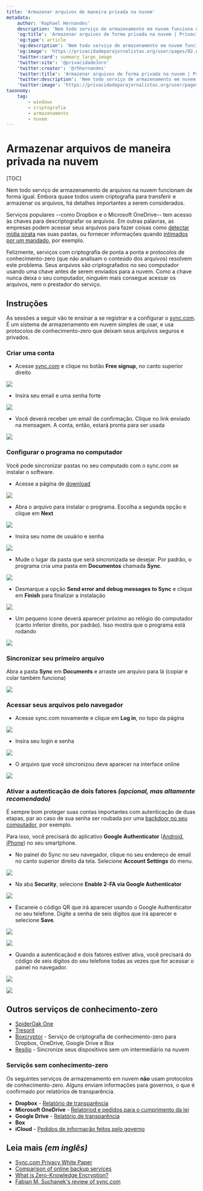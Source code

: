 ```yaml
---
title: 'Armazenar arquivos de maneira privada na nuvem'
metadata:
    author: 'Raphael Hernandes'
    description: 'Nem todo serviço de armazenamento em nuvem funciona da mesma forma. Aprenda a usar o Sync.com para manter seus arquivos seguros e privados'
    'og:title': 'Armazenar arquivos de forma privada na nuvem | Privacidade para Jornalistas'
    'og:type': article
    'og:description': 'Nem todo serviço de armazenamento em nuvem funciona da mesma forma. Aprenda a usar o Sync.com para manter seus arquivos seguros e privados'
    'og:image': 'https://privacidadeparajornalistas.org/user/pages/02.guias/09.armazene-arquivos-forma-privada-nuvem/sync_main_page.PNG'
    'twitter:card': summary_large_image
    'twitter:site': '@privacidadeJorn'
    'twitter:creator': '@rhhernandes'
    'twitter:title': 'Armazenar arquivos de forma privada na nuvem | Privacidade para Jornalistas'
    'twitter:description': 'Nem todo serviço de armazenamento em nuvem funciona da mesma forma. Aprenda a usar o Sync.com para manter seus arquivos seguros e privados'
    'twitter:image': 'https://privacidadeparajornalistas.org/user/pages/02.guias/09.armazene-arquivos-forma-privada-nuvem/sync_main_page.PNG'
taxonomy:
    tag:
        - windows
        - criptografia
        - armazenamento
        - nuvem
---
```


# Armazenar arquivos de maneira privada na nuvem

[TOC]

Nem todo serviço de armazenamento de arquivos na nuvem funcionam de forma igual. Embora quase todos usem criptografia para transferir e armazenar os arquivos, há detalhes importantes a serem considerados.

Serviços populares --como Dropbox e o Microsoft OneDrive-- tem acesso às chaves para descriptografar os arquivos. Em outras palavras, as empresas podem acessar seus arquivos para fazer coisas como [detectar mídia pirata](http://www.wired.co.uk/article/dropbox-dmca-position?target=_blank) nas suas pastas, ou fornecer informações quando [intimados por um mandado](#servicos-sem-conhecimento-zero), por exemplo.

Felizmente, serviços com criptografia de ponta a ponta e protocolos de conhecimento-zero (que não analisam o conteúdo dos arquivos) resolvem este problema. Seus arquivos são criptografados no seu computador usando uma chave antes de serem enviados para a nuvem. Como a chave nunca deixa o seu computador, ninguém mais consegue acessar os arquivos, nem o prestador do serviço.

## Instruções

As sessões a seguir vão te ensinar a se registrar e a configurar o [sync.com](https://www.sync.com/?target=_blank). É um sistema de armazenamento em nuvem simples de usar, e usa protocolos de conhecimento-zero que deixam seus arquivos seguros e privados.

### Criar uma conta

* Acesse [sync.com](https://www.sync.com/?target=_blank) e clique no botão **Free signup**, no canto superior direito

![](sync_main_page.PNG?lightbox&cropResize=800,800)

* Insira seu email e uma senha forte

![](registering_an_account.PNG?lightbox&cropResize=800,800)

* Você deverá receber um email de confirmação. Clique no link enviado na mensagem. A conta, então, estará pronta para ser usada

![](registration_complete.PNG?lightbox&cropResize=800,800)

### Configurar o programa no computador

Você pode sincronizar pastas no seu computado com o sync.com se instalar o software.

* Acesse a página de [download](https://www.sync.com/install/?target=_blank)

![](downloading_client_1.PNG?lightbox&cropResize=800,800)

* Abra o arquivo para instalar o programa. Escolha a segunda opção e clique em **Next**

![](logging_into_the_client_1.PNG?lightbox&cropResize=800,800)

* Insira seu nome de usuário e senha

![](logging_into_the_client_2.PNG?lightbox&cropResize=800,800)

* Mude o lugar da pasta que será sincronizada se desejar. Por padrão, o programa cria uma pasta em **Documentos** chamada **Sync**.

![](configuring_client_1.PNG?lightbox&cropResize=800,800)

* Desmarque a opção **Send error and debug messages to Sync** e clique em **Finish** para finalizar a instalação

![](configuring_client_2.PNG?lightbox&cropResize=800,800)

* Um pequeno ícone deverá aparecer próximo ao relógio do computador (canto inferior direito, por padrão). Isso mostra que o programa está rodando

![](syncing_a_file_1.PNG?lightbox&cropResize=800,800)

### Sincronizar seu primeiro arquivo

Abra a pasta **Sync** em **Documents** e arraste um arquivo para lá (copiar e colar também funciona)

![](syncing_a_file_2.PNG?lightbox&cropResize=800,800)

### Acessar seus arquivos pelo navegador

* Acesse sync.com novamente e clique em **Log in**, no topo da página

![](sync_main_page.PNG?lightbox&cropResize=800,800)

* Insira seu login e senha

![](web_ui_1.PNG?lightbox&cropResize=800,800)

* O arquivo que você sincronizou deve aparecer na interface online

![](web_ui_2.PNG?lightbox&cropResize=800,800)

### Ativar a autenticação de dois fatores _(opcional, mas altamente recomendado)_

É sempre bom proteger suas contas importantes com autenticação de duas etapas, par ao caso de sua senha ser roubada por uma [backdoor no seu computador](../protect-your-pc-from-backdoors-windows), por exemplo.

Para isso, você precisará do aplicativo **Google Authenticator** ([Android](https://play.google.com/store/apps/details?id=com.google.android.apps.authenticator2?target=_blank), [iPhone](https://itunes.apple.com/us/app/google-authenticator/id388497605?target=_blank)) no seu smartphone.

* No painel do Sync no seu navegador, clique no seu endereço de email no canto superior direito da tela. Selecione **Account Settings** do menu.

![](configure_2fa_1.PNG?lightbox&cropResize=800,800)

* Na aba **Security**, selecione **Enable 2-FA via Google Authenticator**

![](configure_2fa_2.PNG?lightbox&cropResize=800,800)

* Escaneie o código QR que irá aparecer usando o Google Authenticator no seu telefone. Digite a senha de seis dígitos que irá aparecer e selecione **Save**.

![](configure_2fa_3.PNG?lightbox&cropResize=800,800)

![](logging_in_with_2fa_1.PNG?lightbox&cropResize=800,800)

* Quando a autenticaçãod e dois fatores estiver ativa, você precisará do código de seis dígitos do seu telefone todas as vezes que for acessar o painel no navegador.

![](web_ui_1.PNG?lightbox&cropResize=800,800)

![](logging_in_with_2fa_2.PNG?lightbox&cropResize=800,800)

## Outros serviços de conhecimento-zero

* [SpiderOak One](https://spideroak.com/solutions/spideroak-one?target=_blank)
* [Tresorit](https://tresorit.com/?target=_blank)
* [Boxcryptor](https://www.boxcryptor.com/en?target=_blank) - Serviço de criptografia de conhecimento-zero para Dropbox, OneDrive, Google Drive e Box
* [Resilio](https://www.getsync.com/?target=_blank) - Sincronize seus dispositivos sem um intermediário na nuvem

### Serviçõs sem conhecimento-zero

Os seguintes serviços de armazenamento em nuvem **não** usam protocolos de conhecimento-zero. Alguns enviam informações para governos, o que é confirmado por relatórios de transparência.

* **Dropbox** - [Relatório de transparência](https://www.dropbox.com/transparency?target=_blank)
* **Microsoft OneDrive** - [Relatóriod e pedidos para o cumprimento da lei](https://www.microsoft.com/about/csr/transparencyhub/lerr/?target=_blank)
* **Google Drive** - [Relatório de transparência](https://www.google.com/transparencyreport/userdatarequests/AU/?target=_blank)
* **Box**
* **iCloud** - [Pedidos de informação feitos pelo governo](https://www.apple.com/au/privacy/government-information-requests/?target=_blank)

## Leia mais _(em inglês)_

* [Sync.com Privacy White Paper](https://www.sync.com/pdf/sync-privacy.pdf) 
* [Comparison of online backup services](https://en.wikipedia.org/wiki/Comparison_of_online_backup_services?target=_blank)
* [What is Zero-Knowledge Encryption?](https://tresorit.com/blog/zero-knowledge-encryption/)
* [Fabian M. Suchanek's review of sync.com](https://suchanek.name/texts/reviews/tresorit.html#sync)